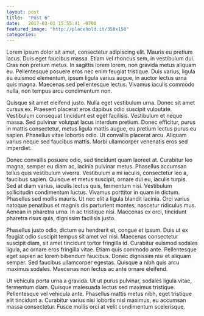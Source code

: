 ```yaml
---
layout: post
title:  "Post 6"
date:   2017-03-01 15:55:41 -0700
featured_image: "http://placehold.it/350x150"
categories: 
---
```




Lorem ipsum dolor sit amet, consectetur adipiscing elit. Mauris eu pretium lacus. Duis eget faucibus massa. Etiam vel rhoncus sem, in vestibulum dui. Cras non pretium metus. In sagittis lorem lorem, non gravida metus aliquam eu. Pellentesque posuere eros nec enim feugiat tristique. Duis varius, ligula eu euismod elementum, ipsum ligula varius augue, in auctor lectus urna quis magna. Maecenas sed pellentesque lectus. Vivamus iaculis commodo nulla, non tempus arcu condimentum non.

Quisque sit amet eleifend justo. Nulla eget vestibulum urna. Donec sit amet cursus ex. Praesent placerat eros dapibus odio suscipit vulputate. Vestibulum consequat tincidunt est eget facilisis. Vestibulum et neque massa. Sed pulvinar volutpat lacus interdum pretium. Donec efficitur, purus in mattis consectetur, metus ligula mattis augue, eu pretium lectus purus eu sapien. Phasellus vitae lobortis odio. Ut convallis placerat arcu. Aliquam varius neque sed faucibus mattis. Morbi ullamcorper venenatis eros sed imperdiet.

Donec convallis posuere odio, sed tincidunt quam laoreet at. Curabitur leo magna, semper eu diam ac, lacinia pulvinar metus. Phasellus accumsan tellus quis vestibulum viverra. Vestibulum a mi iaculis, consectetur leo a, faucibus sapien. Quisque et metus suscipit, ornare dui eu, iaculis turpis. Sed at diam varius, iaculis lectus quis, fermentum nisi. Vestibulum sollicitudin condimentum luctus. Vivamus porttitor in quam in dictum. Phasellus sed mollis mauris. Ut nec elit a ligula blandit lacinia. Orci varius natoque penatibus et magnis dis parturient montes, nascetur ridiculus mus. Aenean in pharetra urna. In ac tristique nisi. Maecenas ex orci, tincidunt pharetra risus quis, dignissim facilisis justo.

Phasellus justo odio, dictum eu hendrerit et, congue et ipsum. Duis ut ex feugiat odio suscipit tempus sit amet vel nisi. Maecenas consectetur suscipit diam, sit amet tincidunt tortor fringilla id. Curabitur euismod sodales ligula, ac ornare eros fringilla vitae. Etiam quis commodo ante. Pellentesque eget sapien ac lorem bibendum faucibus. Donec dignissim nisi et aliquam semper. Sed faucibus ullamcorper egestas. Quisque a nibh quis arcu maximus sodales. Maecenas non lectus ac ante ornare eleifend.

Ut vehicula porta urna a gravida. Ut ut purus pulvinar, sodales ligula vitae, fermentum diam. Quisque malesuada lectus sed maximus tristique. Pellentesque vel vehicula ante. Phasellus mattis metus nibh, eget tristique elit tincidunt a. Curabitur varius nisi lobortis nisi maximus, eu accumsan massa consectetur. Fusce mollis orci at velit condimentum scelerisque. 